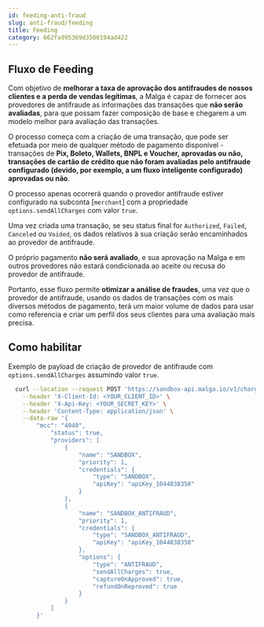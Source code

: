```yaml
---
id: feeding-anti-fraud
slug: anti-fraud/feeding
title: Feeding
category: 662fa995369d3500194ad422
---
```


## Fluxo de Feeding

Com objetivo de **melhorar a taxa de aprovação dos antifraudes de nossos clientes e a perda de vendas legítimas**, a Malga é capaz de fornecer aos provedores de antifraude as informações das transações que **não serão avaliadas**, para que possam fazer composição de base e chegarem a um modelo melhor para avaliação das transações.

O processo começa com a criação de uma transação, que pode ser efetuada por meio de qualquer método de pagamento disponível - transações de **Pix, Boleto, Wallets, BNPL e Voucher, aprovadas ou não, transações de cartão de crédito que não foram avaliadas pelo antifraude configurado (devido, por exemplo, a um fluxo inteligente configurado) aprovadas ou não**.

O processo apenas ocorrerá quando o provedor antifraude estiver configurado na subconta [`merchant`] com a propriedade `options.sendAllCharges` com valor `true`.

Uma vez criada uma transação, se seu status final for `Authorized`, `Failed`, `Canceled` ou `Voided`, os dados relativos à sua criação serão encaminhados ao provedor de antifraude.

O próprio pagamento **não será avaliado**, e sua aprovação na Malga e em outros provedores não estará condicionada ao aceite ou recusa do provedor de antifraude.

Portanto, esse fluxo permite **otimizar a análise de fraudes**, uma vez que o provedor de antifraude, usando os dados de transações com os mais diversos métodos de pagamento, terá um maior volume de dados para usar como referencia e criar um perfil dos seus clientes para uma avaliação mais precisa.

## Como habilitar

Exemplo de payload de criação de provedor de antifraude com `options.sendAllCharges` assumindo valor `true`.

```bash
  curl --location --request POST 'https://sandbox-api.malga.io/v1/charges' \
    --header 'X-Client-Id: <YOUR_CLIENT_ID>' \
    --header 'X-Api-Key: <YOUR_SECRET_KEY>' \
    --header 'Content-Type: application/json' \
    --data-raw '{
        "mcc": "4040",
            "status": true,
            "providers": [
                {
                    "name": "SANDBOX",
                    "priority": 1,
                    "credentials": {
                        "type": "SANDBOX",
                        "apiKey": "apiKey_1044838358"
                    }
                },
                {
                    "name": "SANDBOX_ANTIFRAUD",
                    "priority": 1,
                    "credentials": {
                        "type": "SANDBOX_ANTIFRAUD",
                        "apiKey": "apiKey_1044838358"
                    },
                    "options": {
                        "type": "ANTIFRAUD",
                        "sendAllCharges": true,
                        "captureOnApproved": true,
                        "refundOnReproved": true
                    }
                }
            ]
        }'
```
